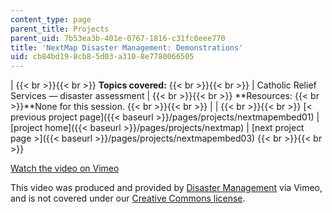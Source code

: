 ```yaml
---
content_type: page
parent_title: Projects
parent_uid: 7b53ea3b-401e-0767-1816-c31fc0eee770
title: 'NextMap Disaster Management: Demonstrations'
uid: cb84bd19-8cb8-5d03-a310-8e7780066505
---
```


|  {{< br >}}{{< br >}} **Topics covered:** {{< br >}}{{< br >}}  | Catholic Relief Services — disaster assessment |  {{< br >}}{{< br >}} **Resources:  {{< br >}}**None for this session. {{< br >}}{{< br >}}  |
|  {{< br >}}{{< br >}} [< previous project page]({{< baseurl >}}/pages/projects/nextmapembed01) &#124; [project home]({{< baseurl >}}/pages/projects/nextmap) &#124; [next project page >]({{< baseurl >}}/pages/projects/nextmapembed03) {{< br >}}{{< br >}}  

[Watch the video on Vimeo](http://vimeo.com/moogaloop.swf?clip_id=2464809&server=vimeo.com&show_title=0&show_byline=0&show_portrait=0&color=&fullscreen=0&group_id=)

This video was produced and provided by [Disaster Management](http://vimeo.com/user807017) via Vimeo, and is not covered under our [Creative Commons license](/terms/#cc).